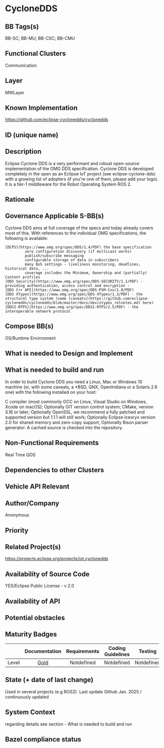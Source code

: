 # CycloneDDS
## BB Tags(s)
BB-SC; BB-MU; BB-CSC; BB-CMU

## Functional Clusters
Communication

## Layer
MWLayer

## Known Implementation
https://github.com/eclipse-cyclonedds/cyclonedds

## ID (unique name)

## Description
Eclipse Cyclone DDS is a very performant and robust open-source implementation of the OMG DDS specification. Cyclone DDS is developed completely in the open as an Eclipse IoT project (see eclipse-cyclone-dds) with a growing list of adopters (if you're one of them, please add your logo). It is a tier-1 middleware for the Robot Operating System ROS 2.

## Rationale
<!-- Explanation why we need the BB; what problem want to be solved -->

## Governance Applicable S-BB(s)
Cyclone DDS aims at full coverage of the specs and today already covers most of this. With references to the individual OMG specifications, the following is available:

    [DCPS](https://www.omg.org/spec/DDS/1.4/PDF) the base specification 
             zero configuration discovery (if multicast works)
             publish/subscribe messaging
             configurable storage of data in subscribers
             many QoS settings - liveliness monitoring, deadlines, historical data, ...
             coverage includes the Minimum, Ownership and (partially) Content profiles
    [DDS Security](https://www.omg.org/spec/DDS-SECURITY/1.1/PDF) - providing authentication, access control and encryption - 
    [DDS C++ API](https://www.omg.org/spec/DDS-PSM-Cxx/1.0/PDF)
    [DDS XTypes](https://www.omg.org/spec/DDS-XTypes/1.3/PDF) - the structural type system (some [caveats](https://github.com/eclipse-cyclonedds/cyclonedds/blob/master/docs/dev/xtypes_relnotes.md) here) 
    [DDSI-RTPS](https://www.omg.org/spec/DDSI-RTPS/2.5/PDF) - the interoperable network protocol

## Compose BB(s)
OS/Runtime Envirnoment

## What is needed to Design and Implement
<!-- e.g. we expect to have a certain HW capability and or SW environment or Tool support, or a documentation, or an extra audit, or Test, or Compiler, or Prog. Language, … -->

## What is needed to build and run
In order to build Cyclone DDS you need a Linux, Mac or Windows 10 machine (or, with some caveats, a *BSD, QNX, OpenIndiana or a Solaris 2.6 one) with the following installed on your host:

C compiler (most commonly GCC on Linux, Visual Studio on Windows, Xcode on macOS);
Optionally GIT version control system;
CMake, version 3.16 or later;
Optionally OpenSSL, we recommend a fully patched and supported version but 1.1.1 will still work;
Optionally Eclipse Iceoryx version 2.0 for shared memory and zero-copy support;
Optionally Bison parser generator. A cached source is checked into the repository.

## Non-Functional Requirements
Real Time
QOS

## Dependencies to other Clusters
<!-- Other clusters are needed. FC Security, FC Storage, …
e.g. If FC Security : Security BBs are needed but you can choose for example crypto BB-SC from company A or crypto BB-SC from company B; several compositions may work -->

## Vehicle API Relevant
<!-- If “Yes exists” – where – e.g. COVESA VSS 
If “No” – nothing more to do 
If “Yes, proposal for additional Signals/Information – what should be made available, and where e.g. via (COVESA) VSS/VISS -->

## Author/Company
Anonymous

## Priority
<!-- High, Medium, Low -->

## Related Project(s)
https://projects.eclipse.org/projects/iot.cyclonedds

## Availability of Source Code
YES/Eclipse Public License - v 2.0

## Availability of API
<!-- Yes / License (e.g. Yes/Apache 2.0)
No - Commercial -->

## Potential obstacles

## Maturity Badges
<!-- taken over from Eclipse SDV Process 
See Definition of Badges and their Flavors 
https://gitlab.eclipse.org/eclipse-wg/sdv-wg/sdv-technical-alignment/sdv-technical-topics/sdv-process/sdv-process-definition/-/wikis/Definition%20of%20Badges%20and%20their%20Flavors 


| 			| Documentation | Requirements | Coding Guidelines | Testing | Release Process |
| --------- |:-------------:|:------------:|:-----------------:|:-------:|:---------------:|
| Gold		| Badgelevel    | Badgelevel   | Badgelevel		   | Badgelevel	 | Badgelevel  |
| Silver	| Badgelevel    | Badgelevel   | Badgelevel	  	   | Badgelevel	 | Badgelevel  |
| Bronze	| Badgelevel   	| Badgelevel   | Badgelevel	       | Badgelevel	 | Badgelevel  |
| No		| Badgelevel   	| Badgelevel   | Badgelevel	       | Badgelevel	 | Badgelevel  |
| NotDefined| Badgelevel   	| Badgelevel   | Badgelevel	       | Badgelevel	 | Badgelevel  |

Options:
NotDefined/No/Bronze/Silver/Gold

Example:
| 			| Documentation | Requirements | Coding Guidelines | Testing | Release Process |
| --------- |:-------------:|:------------:|:-----------------:|:-------:|:---------------:|
| Level		| [Gold](urlToDoc)| No 		   | Notdefined		   | Bronze	 | [Silver](urlToDoc) |

-->

|                       | Documentation | Requirements | Coding Guidelines | Testing | Release Process |
| --------- |:-------------:|:------------:|:-----------------:|:-------:|:---------------:|
| Level     | [Gold](https://cyclonedds.io/docs/) | Notdefined       | Notdefined | Notdefined | [Gold](https://cyclonedds.io/docs/) |

## State (+ date of last change)
<!-- 
- Incubating (no code yet)
- Implementation started
- First public release available
- Used in production by 1 OEM
- Used in production by >1 OEM
- Abandoned
 -->

Used in several projects (e.g ROS2).
Last update Github Jan. 2025 / continuously updated

## System Context
<!-- 
OS and runtime/framework requirements

eg.

- AGL
- QNX
- ROS-based
- container runtime
- web assembly
- web service
 -->

regarding details see section - What is needed to build and run

## Bazel compliance status
<!-- The S-CORE project requires all BB contributions to be ready for BAZEL compliant (https://github.com/bazelbuild/bazel)-->